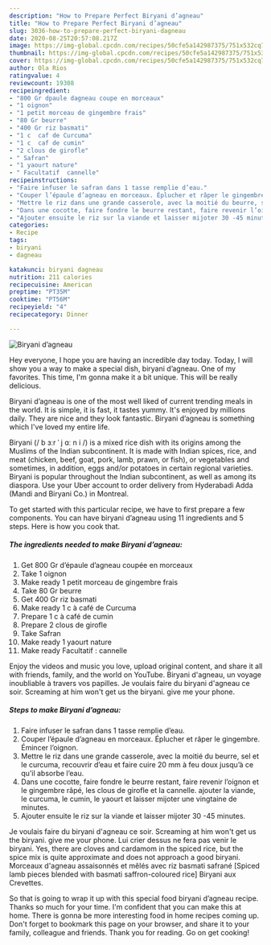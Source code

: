 ```yaml
---
description: "How to Prepare Perfect Biryani d’agneau"
title: "How to Prepare Perfect Biryani d’agneau"
slug: 3036-how-to-prepare-perfect-biryani-dagneau
date: 2020-08-25T20:57:08.217Z
image: https://img-global.cpcdn.com/recipes/50cfe5a142987375/751x532cq70/biryani-dagneau-photo-principale-de-la-recette.jpg
thumbnail: https://img-global.cpcdn.com/recipes/50cfe5a142987375/751x532cq70/biryani-dagneau-photo-principale-de-la-recette.jpg
cover: https://img-global.cpcdn.com/recipes/50cfe5a142987375/751x532cq70/biryani-dagneau-photo-principale-de-la-recette.jpg
author: Ola Rios
ratingvalue: 4
reviewcount: 19308
recipeingredient:
- "800 Gr dpaule dagneau coupe en morceaux"
- "1 oignon"
- "1 petit morceau de gingembre frais"
- "80 Gr beurre"
- "400 Gr riz basmati"
- "1 c  caf de Curcuma"
- "1 c  caf de cumin"
- "2 clous de girofle"
- " Safran"
- "1 yaourt nature"
- " Facultatif  cannelle"
recipeinstructions:
- "Faire infuser le safran dans 1 tasse remplie d’eau."
- "Couper l’épaule d’agneau en morceaux. Éplucher et râper le gingembre. Émincer l’oignon."
- "Mettre le riz dans une grande casserole, avec la moitié du beurre, sel et le curcuma, recouvrir d’eau et faire cuire 20 mm à feu doux jusqu’à ce qu’il absorbe l’eau."
- "Dans une cocotte, faire fondre le beurre restant, faire revenir l’oignon et le gingembre râpé, les clous de girofle et la cannelle. ajouter la viande, le curcuma, le cumin, le yaourt et laisser mijoter une vingtaine de minutes."
- "Ajouter ensuite le riz sur la viande et laisser mijoter 30 -45 minutes."
categories:
- Recipe
tags:
- biryani
- dagneau

katakunci: biryani dagneau 
nutrition: 211 calories
recipecuisine: American
preptime: "PT35M"
cooktime: "PT56M"
recipeyield: "4"
recipecategory: Dinner

---
```



![Biryani d’agneau](https://img-global.cpcdn.com/recipes/50cfe5a142987375/751x532cq70/biryani-dagneau-photo-principale-de-la-recette.jpg)

Hey everyone, I hope you are having an incredible day today. Today, I will show you a way to make a special dish, biryani d’agneau. One of my favorites. This time, I'm gonna make it a bit unique. This will be really delicious.

Biryani d’agneau is one of the most well liked of current trending meals in the world. It is simple, it is fast, it tastes yummy. It's enjoyed by millions daily. They are nice and they look fantastic. Biryani d’agneau is something which I've loved my entire life.

Biryani (/ b ɜːr ˈ j ɑː n i /) is a mixed rice dish with its origins among the Muslims of the Indian subcontinent. It is made with Indian spices, rice, and meat (chicken, beef, goat, pork, lamb, prawn, or fish), or vegetables and sometimes, in addition, eggs and/or potatoes in certain regional varieties. Biryani is popular throughout the Indian subcontinent, as well as among its diaspora. Use your Uber account to order delivery from Hyderabadi Adda (Mandi and Biryani Co.) in Montreal.


To get started with this particular recipe, we have to first prepare a few components. You can have biryani d’agneau using 11 ingredients and 5 steps. Here is how you cook that.

<!--inarticleads1-->

##### The ingredients needed to make Biryani d’agneau:

1. Get 800 Gr d’épaule d’agneau coupée en morceaux
1. Take 1 oignon
1. Make ready 1 petit morceau de gingembre frais
1. Take 80 Gr beurre
1. Get 400 Gr riz basmati
1. Make ready 1 c à café de Curcuma
1. Prepare 1 c à café de cumin
1. Prepare 2 clous de girofle
1. Take  Safran
1. Make ready 1 yaourt nature
1. Make ready  Facultatif : cannelle


Enjoy the videos and music you love, upload original content, and share it all with friends, family, and the world on YouTube. Biryani d&#39;agneau, un voyage inoubliable à travers vos papilles. Je voulais faire du biryani d&#39;agneau ce soir. Screaming at him won&#39;t get us the biryani. give me your phone. 

<!--inarticleads2-->

##### Steps to make Biryani d’agneau:

1. Faire infuser le safran dans 1 tasse remplie d’eau.
1. Couper l’épaule d’agneau en morceaux. Éplucher et râper le gingembre. Émincer l’oignon.
1. Mettre le riz dans une grande casserole, avec la moitié du beurre, sel et le curcuma, recouvrir d’eau et faire cuire 20 mm à feu doux jusqu’à ce qu’il absorbe l’eau.
1. Dans une cocotte, faire fondre le beurre restant, faire revenir l’oignon et le gingembre râpé, les clous de girofle et la cannelle. ajouter la viande, le curcuma, le cumin, le yaourt et laisser mijoter une vingtaine de minutes.
1. Ajouter ensuite le riz sur la viande et laisser mijoter 30 -45 minutes.


Je voulais faire du biryani d&#39;agneau ce soir. Screaming at him won&#39;t get us the biryani. give me your phone. Lui crier dessus ne fera pas venir le biryani. Yes, there are cloves and cardamom in the spiced rice, but the spice mix is quite approximate and does not approach a good biryani. Morceaux d&#39;agneau assaisonnés et mêlés avec riz basmati safrané [Spiced lamb pieces blended with basmati saffron-coloured rice] Biryani aux Crevettes. 

So that is going to wrap it up with this special food biryani d’agneau recipe. Thanks so much for your time. I'm confident that you can make this at home. There is gonna be more interesting food in home recipes coming up. Don't forget to bookmark this page on your browser, and share it to your family, colleague and friends. Thank you for reading. Go on get cooking!
